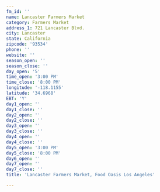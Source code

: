 ```yaml
---
fm_id: ''
name: Lancaster Farmers Market
category: Farmers Market
address_1: 721 Lancaster Blvd.
city: Lancaster
state: California
zipcode: '93534'
phone: ''
website: ''
season_open: ''
season_close: ''
day_open: '5'
time_open: '3:00 PM'
time_close: '8:00 PM'
longitude: '-118.1155'
latitude: '34.6968'
EBT: 'Y'
day1_open: ''
day1_close: ''
day2_open: ''
day2_close: ''
day3_open: ''
day3_close: ''
day4_open: ''
day4_close: ''
day5_open: '3:00 PM'
day5_close: '8:00 PM'
day6_open: ''
day7_open: ''
day7_close: ''
title: 'Lancaster Farmers Market, Food Oasis Los Angeles'

---
```

